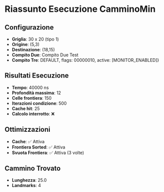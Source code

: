 # Riassunto Esecuzione CamminoMin

## Configurazione
- **Griglia**: 30 x 20 (tipo 1)
- **Origine**: (5,3)
- **Destinazione**: (18,15)
- **Compito Due**: Compito Due Test
- **Compito Tre**: DEFAULT, flags: 00000010, active: [MONITOR_ENABLED]}

## Risultati Esecuzione
- **Tempo**: 40000 ns
- **Profondità massima**: 12
- **Celle frontiera**: 150
- **Iterazioni condizione**: 500
- **Cache hit**: 25
- **Calcolo interrotto**: ❌

## Ottimizzazioni
- **Cache**: ✅ Attiva
- **Frontiera Sorted**: ✅ Attiva
- **Svuota Frontiera**: ✅ Attiva (3 volte)

## Cammino Trovato
- **Lunghezza**: 25.0
- **Landmarks**: 4
